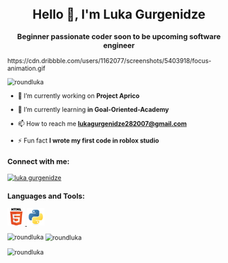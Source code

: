 <h1 align="center">Hello 👋, I'm Luka Gurgenidze</h1>
<h3 align="center">Beginner passionate coder soon to be upcoming software engineer</h3>
https://cdn.dribbble.com/users/1162077/screenshots/5403918/focus-animation.gif

<p align="left"> <img src="https://komarev.com/ghpvc/?username=roundluka&label=Profile%20views&color=0e75b6&style=flat" alt="roundluka" /> </p>

- 🔭 I’m currently working on **Project Aprico**

- 🌱 I’m currently learning **in Goal-Oriented-Academy**

- 📫 How to reach me **lukagurgenidze282007@gmail.com**

- ⚡ Fun fact **I wrote my first code in roblox studio**

<h3 align="left">Connect with me:</h3>
<p align="left">
<a href="https://fb.com/luka gurgenidze" target="blank"><img align="center" src="https://raw.githubusercontent.com/rahuldkjain/github-profile-readme-generator/master/src/images/icons/Social/facebook.svg" alt="luka gurgenidze" height="30" width="40" /></a>
</p>

<h3 align="left">Languages and Tools:</h3>
<p align="left"> <a href="https://www.w3.org/html/" target="_blank" rel="noreferrer"> <img src="https://raw.githubusercontent.com/devicons/devicon/master/icons/html5/html5-original-wordmark.svg" alt="html5" width="40" height="40"/> </a> <a href="https://www.python.org" target="_blank" rel="noreferrer"> <img src="https://raw.githubusercontent.com/devicons/devicon/master/icons/python/python-original.svg" alt="python" width="40" height="40"/> </a> </p>

<p><img align="left" src="https://github-readme-stats.vercel.app/api/top-langs?username=roundluka&show_icons=true&locale=en&layout=compact" alt="roundluka" /></p>

<p>&nbsp;<img align="center" src="https://github-readme-stats.vercel.app/api?username=roundluka&show_icons=true&locale=en" alt="roundluka" /></p>

<p><img align="center" src="https://github-readme-streak-stats.herokuapp.com/?user=roundluka&" alt="roundluka" /></p>

